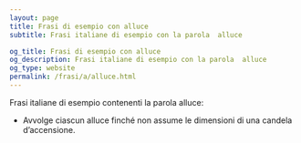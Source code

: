 ```yaml
---
layout: page
title: Frasi di esempio con alluce 
subtitle: Frasi italiane di esempio con la parola  alluce

og_title: Frasi di esempio con alluce 
og_description: Frasi italiane di esempio con la parola  alluce
og_type: website
permalink: /frasi/a/alluce.html
---
```


Frasi italiane di esempio contenenti la parola alluce:


- Avvolge ciascun alluce finché non assume le dimensioni di una candela d’accensione.
